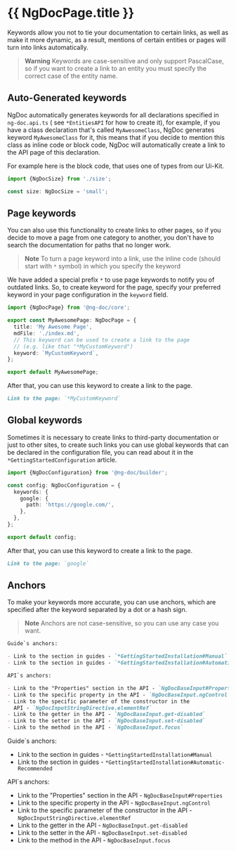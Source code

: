 # {{ NgDocPage.title }}

Keywords allow you not to tie your documentation to certain links, as well as make it more dynamic,
as a result, mentions of certain entities or pages will turn into links automatically.

> **Warning**
> Keywords are case-sensitive and only support PascalCase, so if you want to create a link to
> an entity you must specify the correct case of the entity name.

## Auto-Generated keywords

NgDoc automatically generates keywords for all declarations specified in `ng-doc.api.ts` (
see `*EntitiesAPI` for how to create it), for example, if you have a class declaration that's called
`MyAwesomeClass`, NgDoc generates keyword `MyAwesomeClass` for it, this means that if you decide to
mention this class as inline code or block code, NgDoc will automatically create a link to the API
page of this declaration.

For example here is the block code, that uses one of types from our Ui-Kit.

```typescript
import {NgDocSize} from './size';

const size: NgDocSize = 'small';
```

## Page keywords

You can also use this functionality to create links to other pages, so if you decide to move a page
from one category to another, you don't have to search the documentation for paths that no longer
work.

> **Note**
> To turn a page keyword into a link, use the inline code (should start with `*` symbol)
> in which you specify the keyword

We have added a special prefix `*` to use page keywords to notify you of outdated links. So, to
create keyword for the page, specify your preferred keyword in your page configuration in
the `keyword` field.

```typescript fileName="ng-doc.page.ts"
import {NgDocPage} from '@ng-doc/core';

export const MyAwesomePage: NgDocPage = {
  title: 'My Awesome Page',
  mdFile: './index.md',
  // This keyword can be used to create a link to the page
  // (e.g. like that "*MyCustomKeyword")
  keyword: `MyCustomKeyword`,
};

export default MyAwesomePage;
```

After that, you can use this keyword to create a link to the page.

```markdown
Link to the page: `*MyCustomKeyword`
```

## Global keywords

Sometimes it is necessary to create links to third-party documentation or just to other sites,
to create such links you can use global keywords that can be declared in the configuration file,
you can read about it in the `*GettingStartedConfiguration` article.

```typescript fileName="ng-doc.config.ts"
import {NgDocConfiguration} from '@ng-doc/builder';

const config: NgDocConfiguration = {
  keywords: {
    google: {
      path: 'https://google.com/',
    },
  },
};

export default config;
```

After that, you can use this keyword to create a link to the page.

```markdown
Link to the page: `google`
```

## Anchors

To make your keywords more accurate, you can use anchors, which are specified after the keyword
separated by a dot or a hash sign.

> **Note**
> Anchors are not case-sensitive, so you can use any case you want.

```markdown
Guide`s anchors:

- Link to the section in guides - `*GettingStartedInstallation#Manual`
- Link to the section in guides - `*GettingStartedInstallation#Automatic-Recommended`

API`s anchors:

- Link to the "Properties" section in the API - `NgDocBaseInput#Properties`
- Link to the specific property in the API - `NgDocBaseInput.ngControl`
- Link to the specific parameter of the constructor in the
  API - `NgDocInputStringDirective.elementRef`
- Link to the getter in the API - `NgDocBaseInput.get-disabled`
- Link to the setter in the API - `NgDocBaseInput.set-disabled`
- Link to the method in the API - `NgDocBaseInput.focus`
```

Guide`s anchors:

- Link to the section in guides - `*GettingStartedInstallation#Manual`
- Link to the section in guides - `*GettingStartedInstallation#Automatic-Recommended`

API`s anchors:

- Link to the "Properties" section in the API - `NgDocBaseInput#Properties`
- Link to the specific property in the API - `NgDocBaseInput.ngControl`
- Link to the specific parameter of the constructor in the
  API - `NgDocInputStringDirective.elementRef`
- Link to the getter in the API - `NgDocBaseInput.get-disabled`
- Link to the setter in the API - `NgDocBaseInput.set-disabled`
- Link to the method in the API - `NgDocBaseInput.focus`
